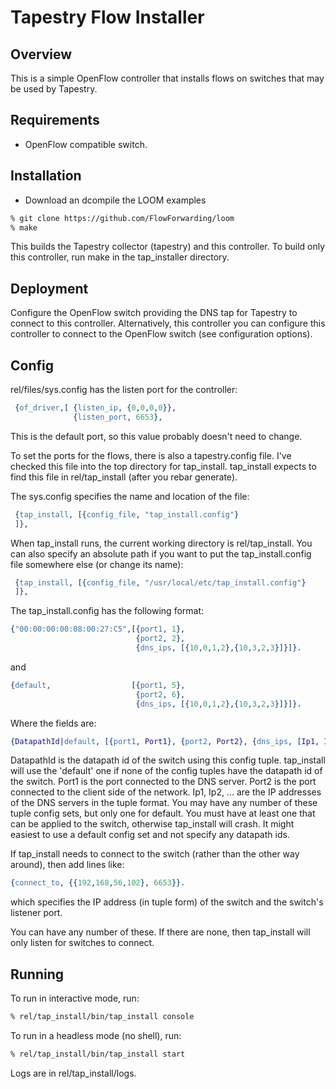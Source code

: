 # Tapestry Flow Installer

## Overview

This is a simple OpenFlow controller that installs flows on switches that may be used by Tapestry.

## Requirements

* OpenFlow compatible switch.

## Installation

* Download an dcompile the LOOM examples

```bash
% git clone https://github.com/FlowForwarding/loom
% make
```

This builds the Tapestry collector (tapestry) and this controller.
To build only this controller, run make in the tap_installer directory.

## Deployment

Configure the OpenFlow switch providing the DNS tap for Tapestry to
connect to this controller.  Alternatively, this controller you can
configure this controller to connect to the OpenFlow switch
(see configuration options).

## Config

rel/files/sys.config has the listen port for the controller:

```erlang
 {of_driver,[ {listen_ip, {0,0,0,0}},
              {listen_port, 6653},
```

This is the default port, so this value probably doesn't need to change.

To set the ports for the flows, there is also a tapestry.config
file.  I've checked this file into the top directory for tap_install.
tap_install expects to find this file in rel/tap_install (after you
rebar generate).

The sys.config specifies the name and location of the file:

```erlang
 {tap_install, [{config_file, "tap_install.config"}
 ]},
```

When tap_install runs, the current working directory is rel/tap_install.
You can also specify an absolute path if you want to put the
tap_install.config file somewhere else (or change its name):

```erlang
 {tap_install, [{config_file, "/usr/local/etc/tap_install.config"}
 ]},
```

The tap_install.config has the following format:

```erlang
{"00:00:00:00:08:00:27:C5",[{port1, 1},
                            {port2, 2},
                            {dns_ips, [{10,0,1,2},{10,3,2,3}]}]}.
```

and

```erlang
{default,                  [{port1, 5},
                            {port2, 6},
                            {dns_ips, [{10,0,1,2},{10,3,2,3}]}]}.
```

Where the fields are:

```erlang
{DatapathId|default, [{port1, Port1}, {port2, Port2}, {dns_ips, [Ip1, Ip2, ...]}]}.
```

DatapathId is the datapath id of the switch using this config tuple.
tap_install will use the 'default' one if none of the config tuples
have the datapath id of the switch.  Port1 is the port connected
to the DNS server.  Port2 is the port connected to the client side
of the network.  Ip1, Ip2, ... are the IP addresses of the DNS
servers in the tuple format.  You may have any number of these tuple
config sets, but only one for default.  You must have at least one
that can be applied to the switch, otherwise tap_install will crash.
It might easiest to use a default config set and not specify any
datapath ids.

If tap_install needs to connect to the switch (rather than the other
way around), then add lines like:

```erlang
{connect_to, {{192,168,56,102}, 6653}}.
```

which specifies the IP address (in tuple form) of the switch and
the switch's listener port.

You can have any number of these.  If there are none, then tap_install
will only listen for switches to connect.

## Running

To run in interactive mode, run:

```bash
% rel/tap_install/bin/tap_install console
```

To run in a headless mode (no shell), run:

```bash
% rel/tap_install/bin/tap_install start
```

Logs are in rel/tap_install/logs.
